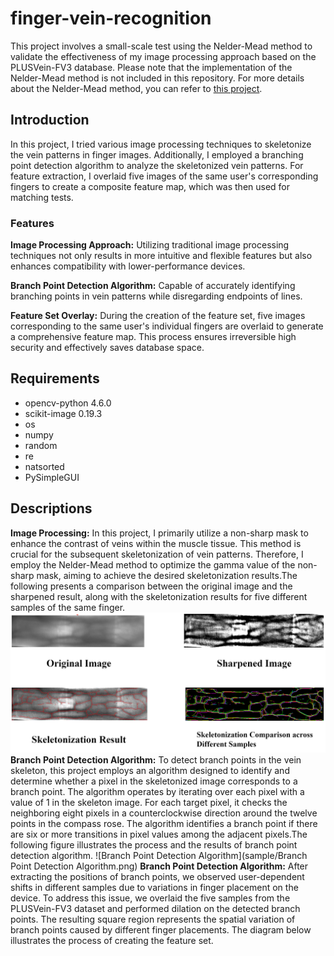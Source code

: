 # finger-vein-recognition
This project involves a small-scale test using the Nelder-Mead method to validate the effectiveness of my image processing approach based on the PLUSVein-FV3 database. Please note that the implementation of the Nelder-Mead method is not included in this repository. For more details about the Nelder-Mead method, you can refer to [this project](https://github.com/yahfou/Nelder-Mead-method_python-version).
## Introduction
In this project, I tried various image processing techniques to skeletonize the vein patterns in finger images. Additionally, I employed a branching point detection algorithm to analyze the skeletonized vein patterns. For feature extraction, I overlaid five images of the same user's corresponding fingers to create a composite feature map, which was then used for matching tests.
### Features
**Image Processing Approach:** Utilizing traditional image processing techniques not only results in more intuitive and flexible features but also enhances compatibility with lower-performance devices.

**Branch Point Detection Algorithm:** Capable of accurately identifying branching points in vein patterns while disregarding endpoints of lines.

**Feature Set Overlay:** During the creation of the feature set, five images corresponding to the same user's individual fingers are overlaid to generate a comprehensive feature map. This process ensures irreversible high security and effectively saves database space.
## Requirements
* opencv-python 4.6.0
* scikit-image 0.19.3
* os
* numpy
* random
* re
* natsorted
* PySimpleGUI
## Descriptions
**Image Processing:** In this project, I primarily utilize a non-sharp mask to enhance the contrast of veins within the muscle tissue. This method is crucial for the subsequent skeletonization of vein patterns. Therefore, I employ the Nelder-Mead method to optimize the gamma value of the non-sharp mask, aiming to achieve the desired skeletonization results.The following presents a comparison between the original image and the sharpened result, along with the skeletonization results for five different samples of the same finger.
![imageprocess](sample/imageprocess.png)
**Branch Point Detection Algorithm:** To detect branch points in the vein skeleton, this project employs an algorithm designed to identify and determine whether a pixel in the skeletonized image corresponds to a branch point. The algorithm operates by iterating over each pixel with a value of 1 in the skeleton image. For each target pixel, it checks the neighboring eight pixels in a counterclockwise direction around the twelve points in the compass rose. The algorithm identifies a branch point if there are six or more transitions in pixel values among the adjacent pixels.The following figure illustrates the process and the results of branch point detection algorithm.
![Branch Point Detection Algorithm](sample/Branch Point Detection Algorithm.png)
**Branch Point Detection Algorithm:** After extracting the positions of branch points, we observed user-dependent shifts in different samples due to variations in finger placement on the device. To address this issue, we overlaid the five samples from the PLUSVein-FV3 dataset and performed dilation on the detected branch points. The resulting square region represents the spatial variation of branch points caused by different finger placements. The diagram below illustrates the process of creating the feature set.

